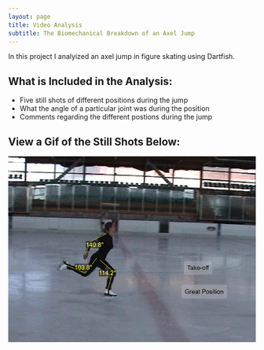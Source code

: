 ```yaml
---
layout: page
title: Video Analysis 
subtitle: The Biomechanical Breakdown of an Axel Jump
---
```


In this project I analyized an axel jump in figure skating using Dartfish.

## What is Included in the Analysis: 
- Five still shots of different positions during the jump
- What the angle of a particular joint was during the position
- Comments regarding the different postions during the jump

## View a Gif of the Still Shots Below:
<img src="/assets/img/FigureSkating_Montage.gif" alt="Axel Jump"/> 
